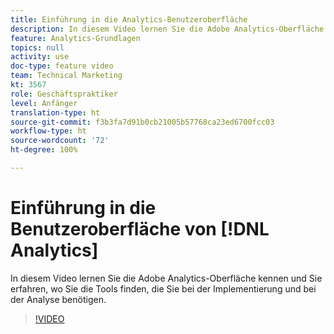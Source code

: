 ```yaml
---
title: Einführung in die Analytics-Benutzeroberfläche
description: In diesem Video lernen Sie die Adobe Analytics-Oberfläche kennen und Sie erfahren, wo Sie die Tools finden, die Sie bei der Implementierung und bei der Analyse benötigen.
feature: Analytics-Grundlagen
topics: null
activity: use
doc-type: feature video
team: Technical Marketing
kt: 3567
role: Geschäftspraktiker
level: Anfänger
translation-type: ht
source-git-commit: f3b3fa7d91b0cb21005b57768ca23ed6700fcc03
workflow-type: ht
source-wordcount: '72'
ht-degree: 100%

---
```



# Einführung in die Benutzeroberfläche von [!DNL Analytics]

In diesem Video lernen Sie die Adobe Analytics-Oberfläche kennen und Sie erfahren, wo Sie die Tools finden, die Sie bei der Implementierung und bei der Analyse benötigen.

>[!VIDEO](https://video.tv.adobe.com/v/28748/?quality=12)
